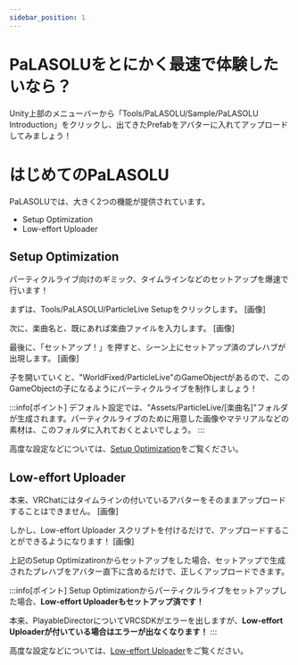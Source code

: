 ```yaml
---
sidebar_position: 1
---
```


# PaLASOLUをとにかく最速で体験したいなら？

Unity上部のメニューバーから「Tools/PaLASOLU/Sample/PaLASOLU Introduction」をクリックし、出てきたPrefabをアバターに入れてアップロードしてみましょう！

# はじめてのPaLASOLU

PaLASOLUでは、大きく2つの機能が提供されています。
- Setup Optimization
- Low-effort Uploader

## Setup Optimization

パーティクルライブ向けのギミック、タイムラインなどのセットアップを爆速で行います！

まずは、Tools/PaLASOLU/ParticleLive Setupをクリックします。
[画像]

次に、楽曲名と、既にあれば楽曲ファイルを入力します。
[画像]

最後に、「セットアップ！」を押すと、シーン上にセットアップ済のプレハブが出現します。
[画像]

子を開いていくと、"WorldFixed/ParticleLive"のGameObjectがあるので、このGameObjectの子になるようにパーティクルライブを制作しましょう！

:::info[ポイント]
デフォルト設定では、"Assets/ParticleLive/[楽曲名]"フォルダが生成されます。パーティクルライブのために用意した画像やマテリアルなどの素材は、このフォルダに入れておくとよいでしょう。
:::

高度な設定などについては、[Setup Optimization](/docs/PaLASOLU/Document/SetupOptimization)をご覧ください。

## Low-effort Uploader

本来、VRChatにはタイムラインの付いているアバターをそのままアップロードすることはできません。
[画像]

しかし、Low-effort Uploader スクリプトを付けるだけで、アップロードすることができるようになります！
[画像]

上記のSetup Optimizatironからセットアップをした場合、セットアップで生成されたプレハブをアバター直下に含めるだけで、正しくアップロードできます。

:::info[ポイント]
Setup Optimizationからパーティクルライブをセットアップした場合、**Low-effort Uploaderもセットアップ済です！**

本来、PlayableDirectorについてVRCSDKがエラーを出しますが、**Low-effort Uploaderが付いている場合はエラーが出なくなります！**
:::

高度な設定などについては、[Low-effort Uploader](/docs/PaLASOLU/Document/LoweffortUploader)をご覧ください。